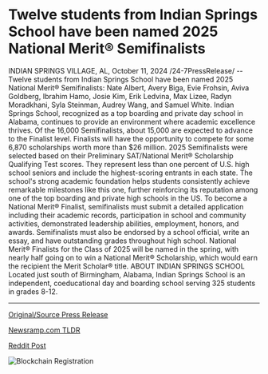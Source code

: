 # Twelve students from Indian Springs School have been named 2025 National Merit® Semifinalists

INDIAN SPRINGS VILLAGE, AL, October 11, 2024 /24-7PressRelease/ -- Twelve students from Indian Springs School have been named 2025 National Merit® Semifinalists: Nate Albert, Avery Biga, Evie Frohsin, Aviva Goldberg, Ibrahim Hamo, Josie Kim, Erik Ledvina, Max Lizee, Radyn Moradkhani, Syla Steinman, Audrey Wang, and Samuel White.  Indian Springs School, recognized as a top boarding and private day school in Alabama, continues to provide an environment where academic excellence thrives.  Of the 16,000 Semifinalists, about 15,000 are expected to advance to the Finalist level. Finalists will have the opportunity to compete for some 6,870 scholarships worth more than $26 million. 2025 Semifinalists were selected based on their Preliminary SAT/National Merit® Scholarship Qualifying Test scores. They represent less than one percent of U.S. high school seniors and include the highest-scoring entrants in each state.  The school's strong academic foundation helps students consistently achieve remarkable milestones like this one, further reinforcing its reputation among one of the top boarding and private high schools in the US.  To become a National Merit® Finalist, semifinalists must submit a detailed application including their academic records, participation in school and community activities, demonstrated leadership abilities, employment, honors, and awards. Semifinalists must also be endorsed by a school official, write an essay, and have outstanding grades throughout high school.  National Merit® Finalists for the Class of 2025 will be named in the spring, with nearly half going on to win a National Merit® Scholarship, which would earn the recipient the Merit Scholar® title.  ABOUT INDIAN SPRINGS SCHOOL  Located just south of Birmingham, Alabama, Indian Springs School is an independent, coeducational day and boarding school serving 325 students in grades 8-12. 

---

[Original/Source Press Release](https://www.24-7pressrelease.com/press-release/515192/twelve-students-from-indian-springs-school-have-been-named-2025-national-merit-semifinalists)
                    

[Newsramp.com TLDR](https://newsramp.com/curated-news/indian-springs-school-students-named-2025-national-merit-r-semifinalists/73ce28f1482efe088dc2873548d929a3) 

 



[Reddit Post](https://www.reddit.com/r/newsramp/comments/1g143qt/indian_springs_school_students_named_2025/) 



![Blockchain Registration](https://cdn.newsramp.app/24-7PressRelease/qrcode/2410/11/zeroZH9S.webp)